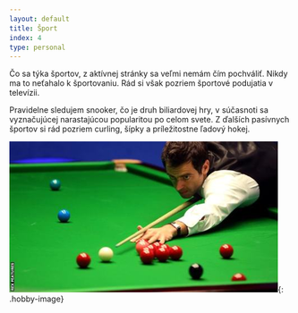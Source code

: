 ```yaml
---
layout: default
title: Šport
index: 4
type: personal
---
```


Čo sa týka športov, z aktívnej stránky sa veľmi nemám čím pochváliť. Nikdy ma to neťahalo k športovaniu. Rád si však pozriem športové podujatia v televízii.

Pravidelne sledujem snooker, čo je druh biliardovej hry, v súčasnoti sa vyznačujúcej narastajúcou popularitou po celom svete. Z ďalších pasívnych športov si rád pozriem curling, šípky a príležitostne ľadový hokej.

![Ronnie O'Sullivan, hráč snookeru](/images/snooker.jpg "Ronnie O'Sullivan, hráč snookeru"){: .hobby-image}